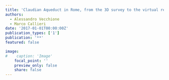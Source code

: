 ```yaml
---
title: 'Claudian Aqueduct in Rome, from the 3D survey to the virtual reconstruction according to archaeological records'
authors:
  - Alessandro Vecchione
  - Marco Callieri
date: '2017-01-01T00:00:00Z'
publication_types: ['1']
publication: '**'
featured: false

image:
#    caption: 'Image'
    focal_point: ''
    preview_only: false
    share: false
---
```


